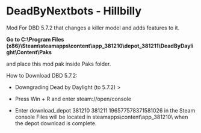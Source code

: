 # DeadByNextbots - Hillbilly
Mod For DBD 5.7.2 that changes a killer model and adds features to it.

 **Go to C:\Program Files (x86)\Steam\steamapps\content\app_381210\depot_381211\DeadByDaylight\Content\Paks**

and place this mod pak inside Paks folder.

How to Download DBD 5.7.2:

* Downgrading Dead by Daylight (to 5.7.2) >

* Press Win + R and enter steam://open/console
* Enter download_depot 381210 381211 196577578371581026 in the Steam console
Files will be located in steamapps\content\app_381210\ when the depot download is complete.
